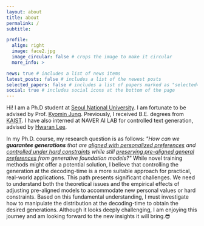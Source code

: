 ```yaml
---
layout: about
title: about
permalink: /
subtitle: 

profile:
  align: right
  image: face2.jpg
  image_circular: false # crops the image to make it circular
  more_info: >

news: true # includes a list of news items
latest_posts: false # includes a list of the newest posts
selected_papers: false # includes a list of papers marked as "selected={true}"
social: true # includes social icons at the bottom of the page
---
```


Hi! I am a Ph.D student at [Seoul National University](http://milab.snu.ac.kr/research.html). I am fortunate to be advised by Prof. [Kyomin Jung](http://milab.snu.ac.kr/kjung/index.html). Previously, I received B.E. degrees from [KAIST](). I have also interned at NAVER AI LAB for controlled text generation, advised by [Hwaran Lee](https://hwaranlee.github.io/).

In my Ph.D. course, my research question is as follows: *"How can we **guarantee generations** that are [aligned with personalized preferences]() and [controlled under hard constraints]() while still [preserving pre-aligned general preferences]() from generative foundation models?"* While novel training methods might offer a potential solution, I believe that controlling the generation at the decoding-time is a more suitable approach for practical, real-world applications. This path presents significant challenges. We need to understand both the theoretical issues and the empirical effects of adjusting pre-aligned models to accommodate new personal values or hard constraints. Based on this fundamental understanding, I must investigate how to manipulate the distribution at the decoding-time to obtain the desired generations. Although it looks deeply challenging, I am enjoying this journey and am looking forward to the new insights it will bring.😎
